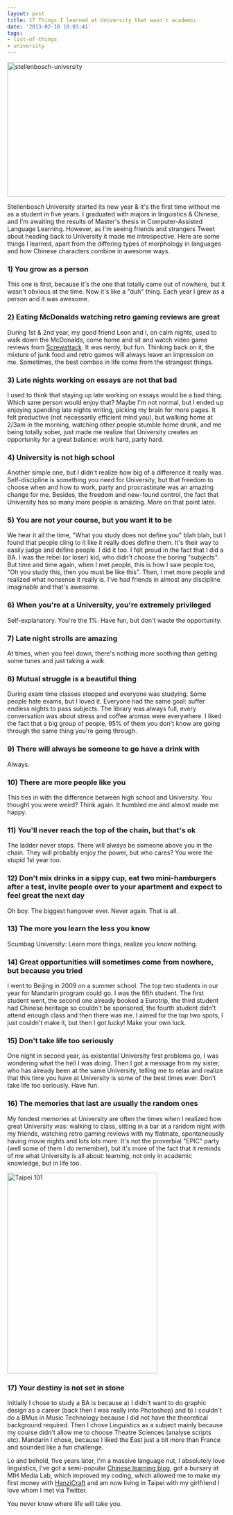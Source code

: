 ```yaml
---
layout: post
title: 17 Things I learned at University that wasn't academic
date: '2013-02-10 10:03:41'
tags:
- list-of-things
- university
---
```


<a href="http://niel.delarouviere.com/2013/02/17-learned-university-academic/stellenbosch-university/" rel="attachment wp-att-322"><img class="aligncenter size-full wp-image-322" alt="stellenbosch-university" src="http://res.cloudinary.com/daxztt3th/image/upload/v1412147197/stellenbosch-university_eqdq88.jpg" width="620" height="310" /></a>

Stellenbosch University started its new year &amp; it's the first time without me as a student in five years. I graduated with majors in linguistics &amp; Chinese, and I'm awaiting the results of Master's thesis in Computer-Assisted Language Learning. However, as I'm seeing friends and strangers Tweet about heading back to University it made me introspective. Here are some things I learned, apart from the differing types of morphology in languages and how Chinese characters combine in awesome ways.
<h3>1) You grow as a person</h3>
This one is first, because it's the one that totally came out of nowhere, but it wasn't obvious at the time. Now it's like a "duh" thing. Each year I grew as a person and it was awesome.
<h3>2) Eating McDonalds watching retro gaming reviews are great</h3>
During 1st &amp; 2nd year, my good friend Leon and I, on calm nights, used to walk down the McDonalds, come home and sit and watch video game reviews from <a href="http://screwattack.com">Screwattack</a>. It was nerdy, but fun. Thinking back on it, the mixture of junk food and retro games will always leave an impression on me. Sometimes, the best combos in life come from the strangest things.
<h3>3) Late nights working on essays are not that bad</h3>
I used to think that staying up late working on essays would be a bad thing. Which sane person would enjoy that? Maybe I'm not normal, but I ended up enjoying spending late nights writing, picking my brain for more pages. It felt productive (not necessarily efficient mind you), but walking home at 2/3am in the morning, watching other people stumble home drunk, and me being totally sober, just made me realize that University creates an opportunity for a great balance: work hard, party hard.
<h3>4) University is not high school</h3>
Another simple one, but I didn't realize how big of a difference it really was. Self-discipline is something you need for University, but that freedom to choose when and how to work, party and procrastinate was an amazing change for me. Besides, the freedom and new-found control, the fact that University has so many more people is amazing. More on that point later.
<h3>5) You are not your course, but you want it to be</h3>
We hear it all the time, "What you study does not define you" blah blah, but I found that people cling to it like it really does define them. It's their way to easily judge and define people. I did it too. I felt proud in the fact that I did a BA. I was the rebel (or loser) kid, who didn't choose the boring "subjects". But time and time again, when I met people, this is how I saw people too, "Oh you study this, then you must be like this". Then, I met more people and realized what nonsense it really is. I've had friends in almost any discipline imaginable and that's awesome.
<h3>6) When you're at a University, you're extremely privileged</h3>
Self-explanatory. You're the 1%. Have fun, but don't waste the opportunity.
<h3>7) Late night strolls are amazing</h3>
At times, when you feel down, there's nothing more soothing than getting some tunes and just taking a walk.
<h3>8) Mutual struggle is a beautiful thing</h3>
During exam time classes stopped and everyone was studying. Some people hate exams, but I loved it. Everyone had the same goal: suffer endless nights to pass subjects. The library was always full, every conversation was about stress and coffee aromas were everywhere. I liked the fact that a big group of people, 95% of them you don't know are going through the same thing you're going through.
<h3>9) There will always be someone to go have a drink with</h3>
Always.
<h3>10) There are more people like you</h3>
This ties in with the difference between high school and University. You thought you were weird? Think again. It humbled me and almost made me happy.
<h3>11) You'll never reach the top of the chain, but that's ok</h3>
The ladder never stops. There will always be someone above you in the chain. They will probably enjoy the power, but who cares? You were the stupid 1st year too.
<h3>12) Don't mix drinks in a sippy cup, eat two mini-hamburgers after a test, invite people over to your apartment and expect to feel great the next day</h3>
Oh boy. The biggest hangover ever. Never again. That is all.
<h3>13) The more you learn the less you know</h3>
Scumbag University: Learn more things, realize you know nothing.
<h3>14) Great opportunities will sometimes come from nowhere, but because you tried</h3>
I went to Beijing in 2009 on a summer school. The top two students in our year for Mandarin program could go. I was the fifth student. The first student went, the second one already booked a Eurotrip, the third student had Chinese heritage so couldn't be sponsored, the fourth student didn't attend enough class and then there was me. I aimed for the top two spots, I just couldn't make it, but then I got lucky! Make your own luck.
<h3>15) Don't take life too seriously</h3>
One night in second year, as existential University first problems go, I was wondering what the hell I was doing. Then I got a message from my sister, who has already been at the same University, telling me to relax and realize that this time you have at University is some of the best times ever. Don't take life too seriously. Have fun.
<h3>16) The memories that last are usually the random ones</h3>
My fondest memories at University are often the times when I realized how great University was: walking to class, sitting in a bar at a random night with my friends, watching retro gaming reviews with my flatmate, spontaneously having movie nights and lots lots more. It's not the proverbial "EPIC" party (well some of them I do remember), but it's more of the fact that it reminds of me what University is all about: learning, not only in academic knowledge, but in life too.

<a href="http://niel.delarouviere.com/2013/02/17-learned-university-academic/58616_4798855085279_723888950_n/" rel="attachment wp-att-325"><img class=" wp-image-325 alignleft" alt="Taipei 101" src="http://res.cloudinary.com/daxztt3th/image/upload/v1412147196/58616_4798855085279_723888950_n_nksowc.jpg" width="346" height="461" /></a>
<h3>17) Your destiny is not set in stone</h3>
Initially I chose to study a BA is because a) I didn't want to do graphic design as a career (back then I was really into Photoshop) and b) I couldn't do a BMus in Music Technology because I did not have the theoretical background required. Then I chose Linguistics as a subject mainly because my course didn't allow me to choose Theatre Sciences (analyse scripts etc). Mandarin I chose, because I liked the East just a bit more than France and sounded like a fun challenge.

Lo and behold, five years later, I'm a massive language nut, I absolutely love linguistics, I've got a semi-popular <a href="http://confusedlaowai.com">Chinese learning blog</a>, got a bursary at MIH Media Lab, which improved my coding, which allowed me to make my first money with <a href="http://hanzicraft.com">HanziCraft</a> and am now living in Taipei with my girlfriend I love whom I met via Twitter.

You never know where life will take you.